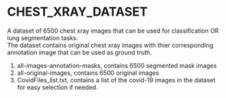 # CHEST_XRAY_DATASET
A dataset of 6500 chest xray images that can be used for classification OR lung segmentation tasks. 
</br>
The dataset contains original chest xray images with thier corresponding annotation image that can be used as ground truth. 
1. all-images-annotation-masks, contains 6500 segmented mask images
2. all-original-images, contains 6500 original images 
3. CovidFiles_list.txt, contains a list of the covid-19 images in the dataset for easy selection if needed. 
